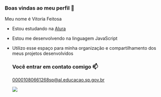 ### Boas vindas ao meu perfil 💙

Meu nome é Vitoria Feitosa

- Estou estudando na [Alura](https://www.alura.com.br)
- Estou me desenvolvendo na linguagem JavaScript
- Utilizo esse espaço para minha organização e compartilhamento dos meus projetos desenvolvidos

  ### Você entrar em contato comigo 📫

  00001080661268sp@al.educacao.sp.gov.br



  ![]( https://media1.tenor.com/m/B2mR9Y1YOHIAAAAC/rapunzel-tangled.gif)
